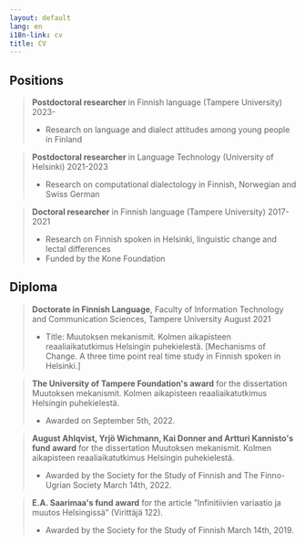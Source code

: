 ```yaml
---
layout: default
lang: en
i18n-link: cv
title: CV
---
```


## Positions

> **Postdoctoral researcher** in Finnish language (Tampere University) 2023-
> * Research on language and dialect attitudes among young people in Finland

> **Postdoctoral researcher** in Language Technology (University of Helsinki) 2021-2023  
> * Research on computational dialectology in Finnish, Norwegian and Swiss German

> **Doctoral researcher** in Finnish language (Tampere University) 2017-2021  
> * Research on Finnish spoken in Helsinki, linguistic change and lectal differences
> * Funded by the Kone Foundation

## Diploma

> **Doctorate in Finnish Language**, Faculty of Information Technology and Communication Sciences, Tampere University August 2021  
> * Title: Muutoksen mekanismit. Kolmen aikapisteen reaaliaikatutkimus Helsingin puhekielestä. [Mechanisms of Change. A three time point real time study in Finnish spoken in Helsinki.]

> **The University of Tampere Foundation's award** for the dissertation Muutoksen mekanismit. Kolmen aikapisteen reaaliaikatutkimus Helsingin puhekielestä.
> * Awarded on September 5th, 2022.

> **August Ahlqvist, Yrjö Wichmann, Kai Donner and Artturi Kannisto's fund award** for the dissertation Muutoksen mekanismit. Kolmen aikapisteen reaaliaikatutkimus Helsingin puhekielestä. 
> * Awarded by the Society for the Study of Finnish and The Finno-Ugrian Society March 14th, 2022.

> **E.A. Saarimaa's fund award** for the article ”Infinitiivien variaatio ja muutos Helsingissä” (Virittäjä 122). 
> * Awarded by the Society for the Study of Finnish March 14th, 2019.
